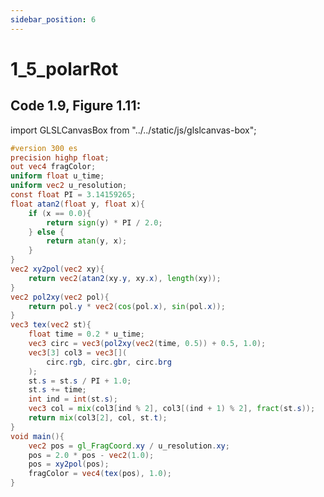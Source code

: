 ```yaml
---
sidebar_position: 6
---
```


# 1_5_polarRot
## Code 1.9, Figure 1.11: 

import GLSLCanvasBox from "../../static/js/glslcanvas-box";

<GLSLCanvasBox
  fragUrl='/frags/ch1/1_5_polarRot.frag'
/>

```glsl showLineNumbers title="1_5_polarRot.frag"
#version 300 es
precision highp float;
out vec4 fragColor;
uniform float u_time;
uniform vec2 u_resolution;
const float PI = 3.14159265;
float atan2(float y, float x){
    if (x == 0.0){
        return sign(y) * PI / 2.0;
    } else {
        return atan(y, x);
    }
}
vec2 xy2pol(vec2 xy){
    return vec2(atan2(xy.y, xy.x), length(xy));
}
vec2 pol2xy(vec2 pol){
    return pol.y * vec2(cos(pol.x), sin(pol.x));
}
vec3 tex(vec2 st){
    float time = 0.2 * u_time;
    vec3 circ = vec3(pol2xy(vec2(time, 0.5)) + 0.5, 1.0);
    vec3[3] col3 = vec3[](
        circ.rgb, circ.gbr, circ.brg
    );
    st.s = st.s / PI + 1.0;
    st.s += time;
    int ind = int(st.s);
    vec3 col = mix(col3[ind % 2], col3[(ind + 1) % 2], fract(st.s));
    return mix(col3[2], col, st.t);
}
void main(){
    vec2 pos = gl_FragCoord.xy / u_resolution.xy;
    pos = 2.0 * pos - vec2(1.0);
    pos = xy2pol(pos);    
    fragColor = vec4(tex(pos), 1.0);
}
```
